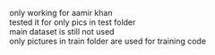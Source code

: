only working for aamir khan</br>
tested it for only pics in test folder</br>
main dataset is still not used</br>
only pictures in train folder are used for training code</br>